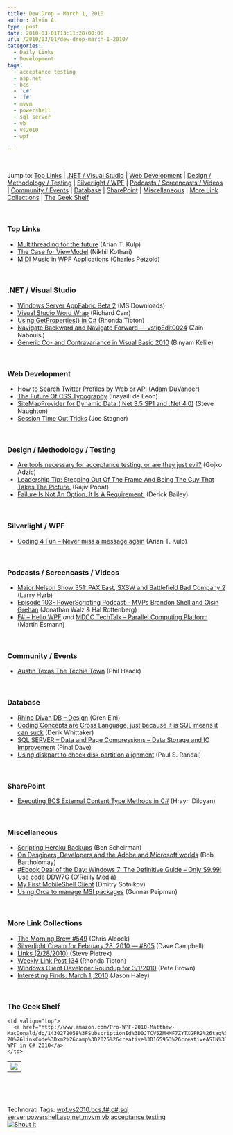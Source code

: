 ```yaml
---
title: Dew Drop – March 1, 2010
author: Alvin A.
type: post
date: 2010-03-01T13:11:28+00:00
url: /2010/03/01/dew-drop-march-1-2010/
categories:
  - Daily Links
  - Development
tags:
  - acceptance testing
  - asp.net
  - bcs
  - 'c#'
  - 'f#'
  - mvvm
  - powershell
  - sql server
  - vb
  - vs2010
  - wpf

---
```

&#160;

Jump to: [Top Links][1] | [.NET / Visual Studio][2] | [Web Development][3] | [Design / Methodology / Testing][4] | [Silverlight / WPF][5] | [Podcasts / Screencasts / Videos][6] | [Community / Events][7] | [Database][8] | [SharePoint][9] | [Miscellaneous][10] | [More Link Collections][11] | [The Geek Shelf][12] 

&#160;

### <a name="top"></a>Top Links

  * [Multithreading for the future][13] (Arian T. Kulp)
  * [The Case for ViewModel][14] (Nikhil Kothari)
  * [MIDI Music in WPF Applications][15] (Charles Petzold)

&#160;

### <a name="dotnet"></a>.NET / Visual Studio

  * [Windows Server AppFabric Beta 2][16] (MS Downloads)
  * [Visual Studio Word Wrap][17] (Richard Carr)
  * [Using GetProperties() in C#][18] (Rhonda Tipton)
  * [Navigate Backward and Navigate Forward &#8212; vstipEdit0024][19] (Zain Naboulsi)
  * [Generic Co- and Contravariance in Visual Basic 2010][20] (Binyam Kelile)

&#160;

### <a name="web"></a>Web Development

  * [How to Search Twitter Profiles by Web or API][21] (Adam DuVander)
  * [The Future Of CSS Typography][22] (Inayaili de Leon)
  * [SiteMapProvider for Dynamic Data (.Net 3.5 SP1 and .Net 4.0)][23] (Steve Naughton)
  * [Session Time Out Tricks][24] (Joe Stagner)

&#160;

### <a name="design"></a>Design / Methodology / Testing

  * [Are tools necessary for acceptance testing, or are they just evil?][25] (Gojko Adzic)
  * [Leadership Tip: Stepping Out Of The Frame And Being The Guy That Takes The Picture.][26] (Rajiv Popat)
  * [Failure Is Not An Option, It Is A Requirement.][27] (Derick Bailey)

&#160;

### <a name="silverlight"></a>Silverlight / WPF

  * [Coding 4 Fun &#8211; Never miss a message again][28] (Arian T. Kulp)

&#160;

### <a name="podcasts"></a>Podcasts / Screencasts / Videos

  * [Major Nelson Show 351: PAX East, SXSW and Battlefield Bad Company 2][29] (Larry Hyrb)
  * [Episode 103- PowerScripting Podcast &#8211; MVPs Brandon Shell and Oisin Grehan][30] (Jonathan Walz & Hal Rottenberg)
  * [F# &#8211; Hello WPF][31] _and_&#160;[MDCC TechTalk &#8211; Parallel Computing Platform][32] (Martin Esmann)

&#160;

### <a name="events"></a>Community / Events

  * [Austin Texas The Techie Town][33] (Phil Haack)

&#160;

### <a name="db"></a>Database

  * [Rhino Divan DB – Design][34] (Oren Eini)
  * [Coding Concepts are Cross Language, just because it is SQL means it can suck][35] (Derik Whittaker)
  * [SQL SERVER – Data and Page Compressions – Data Storage and IO Improvement][36] (Pinal Dave)
  * [Using diskpart to check disk partition alignment][37] (Paul S. Randal)

&#160;

### <a name="sp"></a>SharePoint

  * [Executing BCS External Content Type Methods in C#][38] (Hrayr&#160; Diloyan)

&#160;

### <a name="misc"></a>Miscellaneous

  * [Scripting Heroku Backups][39] (Ben Scheirman)
  * [On Desginers, Developers and the Adobe and Microsoft worlds][40] (Bob Bartholomay)
  * [#Ebook Deal of the Day: Windows 7: The Definitive Guide &#8211; Only $9.99! Use code DDW7G][41] (O&#8217;Reilly Media)
  * [My First MobileShell Client][42] (Dmitry Sotnikov)
  * [Using Orca to manage MSI packages][43] (Gunnar Peipman)

&#160;

### <a name="links"></a>More Link Collections

  * [The Morning Brew #549][44] (Chris Alcock)
  * [Silverlight Cream for February 28, 2010 &#8212; #805][45] (Dave Campbell)
  * [Links (2/28/2010)][46] (Steve Pietrek)
  * [Weekly Link Post 134][47] (Rhonda Tipton)
  * [Windows Client Developer Roundup for 3/1/2010][48] (Pete Brown)
  * [Interesting Finds: March 1, 2010][49] (Jason Haley)

&#160;

### <a name="shelf"></a>The Geek Shelf

<table border="0" cellspacing="0" cellpadding="0">
  <tr>
    <td>
      <img data-recalc-dims="1" decoding="async" src="https://i0.wp.com/ecx.images-amazon.com/images/I/51jnY8xgaPL._SL160_.jpg?w=660" />
    </td>
    
    <td valign="top">
      <a href="http://www.amazon.com/Pro-WPF-2010-Matthew-MacDonald/dp/1430272058%3FSubscriptionId%3D0JTCV5ZMHMF7ZYTXGFR2%26tag%3Dalvinashcraft-20%26linkCode%3Dxm2%26camp%3D2025%26creative%3D165953%26creativeASIN%3D1430272058">Pro WPF in C# 2010</a>
    </td>
  </tr>
</table>

&#160;

<div style="padding-bottom: 0px; margin: 0px; padding-left: 0px; padding-right: 0px; display: inline; float: none; padding-top: 0px" id="scid:C16BAC14-9A3D-4c50-9394-FBFEF7A93539:b8c3d467-33a3-4f2c-adc8-4b179f908745" class="wlWriterSmartContent">
  <!--dotnetkickit-->
</div>

&#160;

<div style="padding-bottom: 0px; margin: 0px; padding-left: 0px; padding-right: 0px; display: inline; float: none; padding-top: 0px" id="scid:0767317B-992E-4b12-91E0-4F059A8CECA8:c2c663c0-bf7b-4665-8557-675c2ebda2be" class="wlWriterSmartContent">
  Technorati Tags: <a href="http://technorati.com/tags/wpf" rel="tag">wpf</a>,<a href="http://technorati.com/tags/vs2010" rel="tag">vs2010</a>,<a href="http://technorati.com/tags/bcs" rel="tag">bcs</a>,<a href="http://technorati.com/tags/f%23" rel="tag">f#</a>,<a href="http://technorati.com/tags/c%23" rel="tag">c#</a>,<a href="http://technorati.com/tags/sql+server" rel="tag">sql server</a>,<a href="http://technorati.com/tags/powershell" rel="tag">powershell</a>,<a href="http://technorati.com/tags/asp.net" rel="tag">asp.net</a>,<a href="http://technorati.com/tags/mvvm" rel="tag">mvvm</a>,<a href="http://technorati.com/tags/vb" rel="tag">vb</a>,<a href="http://technorati.com/tags/acceptance+testing" rel="tag">acceptance testing</a>
</div>

<div class="wlWriterHeaderFooter" style="margin:0px; padding:0px 0px 0px 0px;">
  <div class="shoutIt">
    <a rev="vote-for" href="http://dotnetshoutout.com/Submit?url=http%3a%2f%2fwww.alvinashcraft.com%2f2010%2f03%2f01%2fdew-drop-march-1-2010%2f&title=Dew+Drop+-+March+1%2c+2010"><img decoding="async" alt="Shout it" src="http://dotnetshoutout.com/image.axd?url=https://morningdew-bpc6g3a0fgaxdxcu.eastus2-01.azurewebsites.net/2010/03/01/dew-drop-march-1-2010/" style="border:0px" /></a>
  </div>
</div>

 [1]: https://morningdew-bpc6g3a0fgaxdxcu.eastus2-01.azurewebsites.net/#top
 [2]: https://morningdew-bpc6g3a0fgaxdxcu.eastus2-01.azurewebsites.net/#dotnet
 [3]: https://morningdew-bpc6g3a0fgaxdxcu.eastus2-01.azurewebsites.net/#web
 [4]: https://morningdew-bpc6g3a0fgaxdxcu.eastus2-01.azurewebsites.net/#design
 [5]: https://morningdew-bpc6g3a0fgaxdxcu.eastus2-01.azurewebsites.net/#silverlight
 [6]: https://morningdew-bpc6g3a0fgaxdxcu.eastus2-01.azurewebsites.net/#podcasts
 [7]: https://morningdew-bpc6g3a0fgaxdxcu.eastus2-01.azurewebsites.net/#events
 [8]: https://morningdew-bpc6g3a0fgaxdxcu.eastus2-01.azurewebsites.net/#db
 [9]: https://morningdew-bpc6g3a0fgaxdxcu.eastus2-01.azurewebsites.net/#sp
 [10]: https://morningdew-bpc6g3a0fgaxdxcu.eastus2-01.azurewebsites.net/#misc
 [11]: https://morningdew-bpc6g3a0fgaxdxcu.eastus2-01.azurewebsites.net/#links
 [12]: https://morningdew-bpc6g3a0fgaxdxcu.eastus2-01.azurewebsites.net/#shelf
 [13]: http://aeshen.com/wordpress/2010/02/multithreading-for-the-future/
 [14]: http://www.nikhilk.net/Entry.aspx?id=253
 [15]: http://msdn.microsoft.com/en-gb/magazine/ee336028.aspx
 [16]: http://feedproxy.google.com/~r/MicrosoftDownloadCenter/~3/rcqg7ddSjtE/details.aspx
 [17]: http://feedproxy.google.com/~r/BlackwaspLatestAdditions/~3/Lm2p8DFFM3o/VSWordWrap.aspx
 [18]: http://rhondatipton.net/2010/02/28/using-getproperties-in-c/
 [19]: http://feedproxy.google.com/~r/zainnab/~3/OAww4Q_-lIQ/navigate-backward-and-navigate-forward-vstipedit0024.aspx
 [20]: http://msdn.microsoft.com/en-us/magazine/ee336029.aspx
 [21]: http://feedproxy.google.com/~r/ProgrammableWeb/~3/B_UfSbJv-Fg/
 [22]: http://www.smashingmagazine.com/2010/03/01/css-and-the-future-of-text/
 [23]: http://csharpbits.notaclue.net/2010/02/sitemapprovider-for-dynamic-data-net-35.html
 [24]: http://misfitgeek.com/blog/aspnet/session-time-out-tricks/
 [25]: http://gojko.net/2010/03/01/are-tools-necessary-for-acceptance-testing-or-are-they-just-evil/
 [26]: http://www.thousandtyone.com/blog/LeadershipTipSteppingOutOfTheFrameAndBeingTheGuyThatTakesThePicture.aspx
 [27]: http://feedproxy.google.com/~r/LosTechies/~3/Xke_tMBOfBw/failure-is-not-an-option-it-is-a-requirement.aspx
 [28]: http://blogs.msdn.com/coding4fun/archive/2010/02/28/9970627.aspx
 [29]: http://feedproxy.google.com/~r/MajorNelsonblogcast/~3/x00dDNB45s8/show-351-pax-east-sxsw-and-battlefield-bad-company-2.aspx
 [30]: http://feedproxy.google.com/~r/Powerscripting/~3/PsWMfEay__U/index.php
 [31]: http://channel9.msdn.com/posts/martinesmann/F-Hello-WPF/
 [32]: http://channel9.msdn.com/posts/martinesmann/MDCC-TechTalk-Parallel-Computing-Platform/
 [33]: http://haacked.com/archive/2010/02/28/austin-texas-great-for-geeks.aspx
 [34]: http://feedproxy.google.com/~r/AyendeRahien/~3/FBRPCJGlITo/rhino-divan-db-ndash-design.aspx
 [35]: http://feedproxy.google.com/~r/Devlicious/~3/K3rEXYu1pVA/coding-concepts-are-cross-language-just-because-it-is-sql-means-it-can-suck.aspx
 [36]: http://blog.sqlauthority.com/2010/03/01/sql-server-data-and-page-compressions-data-storage-and-io-improvement/
 [37]: http://feedproxy.google.com/~r/PaulSRandal/~3/nPWtF078yx0/post.aspx
 [38]: http://lightningtools.com/blog/archive/2010/03/01/executing-bcs-external-content-type-methods-in-c.aspx
 [39]: http://feedproxy.google.com/~r/flux88/~3/mF59p_3KDx0/
 [40]: http://blog.flexforcefive.com/?p=306
 [41]: http://feeds.oreilly.com/~r/oreilly/news/~3/hcGtlz-TzUU/
 [42]: http://dmitrysotnikov.wordpress.com/2010/03/01/my-first-mobileshell-client/
 [43]: http://feedproxy.google.com/~r/gunnarpeipman/~3/iuzLl_e0gGs/using-orca-to-manage-msi-packages.aspx
 [44]: http://feedproxy.google.com/~r/ReflectivePerspective/~3/E3s9q9KxBZE/
 [45]: http://geekswithblogs.net/WynApseTechnicalMusings/archive/2010/02/28/138236.aspx
 [46]: http://spietrek.blogspot.com/2010/02/links-2282010.html
 [47]: http://rhondatipton.net/2010/02/28/weekly-link-post-134/
 [48]: http://feedproxy.google.com/~r/PeteBrown/~3/JQ--1TfFmuc/Windows-Client-Developer-Roundup-for-3_2F00_1_2F00_2010.aspx
 [49]: http://jasonhaley.com/blog/post.aspx?id=1d02498d-2e3d-40d6-b26f-f3c5f4d1ddf7